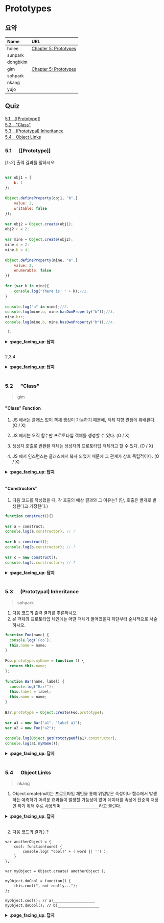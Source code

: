 # Prototypes

## 요약
| Name | URL |
|:---|:---|
| holee | [Chapter 5: Prototypes](https://github.com/hochan222/Everything-in-JavaScript/wiki/Chapter-5:-Prototypes) |
| sunpark |  |
| dongbkim |  |
| gim | [Chapter 5: Prototypes](https://velog.io/@mkitigy/You-Dont-Know-JS-this-Object-Prototypes) |
| sohpark |  |
| nkang |  |
| yujo |  |

## Quiz

[5.1　[[Prototype]]](#51---Prototype)<br>
[5.2　"Class"](#52---Class)<br>
[5.3　(Prototypal) Inheritance](#53---Prototypal-Inheritance)<br>
[5.4　Object Links](#54---Object-Links)<br>

### 5.1 　  [[Prototype]]


[1~2] 출력 결과를 말하시오.
```js

var obj1 = {
	b: 1
};

Object.defineProperty(obj1, "b",{
	value: 2,
	writable: false
});

var obj2 = Object.create(obj1);
obj2.c = 2;

var mine = Object.create(obj2);
mine.d = 2;
mine.b = 4;

Object.defineProperty(mine, "a",{
    value: 2,
    enumerable: false
})

for (var k in mine){
    console.log("There is: " + k);//1.
}

console.log("a" in mine);//2.
console.log(mine.b, mine.hasOwnProperty("b"));//3.
mine.b++;
console.log(mine.b, mine.hasOwnProperty("b"));//4.
```

1.   

<details>
<summary> <b> :page_facing_up: 답지 </b>  </summary>
<div markdown="1">

```shell
There is: d
There is: c
There is: b
```
![mine object](./fig/mine.png)

> the [[Prototype]] chain is consulted, one link at a time...

</div>
</details>
<br>
  
2,3,4.    

<details>
<summary> <b> :page_facing_up: 답지 </b>  </summary>
<div markdown="1">

2. true      
3. 2 false    
4. 2 false   

</div>
</details>
<br>



### 5.2 　  "Class"

> gim

#### "Class" Function

1. JS 에서는 클래스 없이 객체 생성이 가능하기 때문에, 객체 지향 관점에 위배된다. (O / X)

2. JS 에서는 오직 함수만 프로토타입 객체를 생성할 수 있다. (O / X)

3. 생성자 호출로 반환된 객체는 생성자의 프로토타입 객체라고 할 수 있다. (O / X)

4. JS 에서 인스턴스는 클래스에서 복사 되었기 때문에 그 관계가 상호 독립적이다. (O / X)

<details>
<summary> <b> :page_facing_up: 답지 </b>  </summary>
<div markdown="1">

1. JS는 클래스 없이 객체 생성이 가능하기 때문에, 객체 지향 관점에 위배된다. (O / __X__)
> JS 는 객체 지향 언어지만, 클래스 없이 직접 객체가 생성 가능한 독특한 언어이다.

2. JS 에서는 오직 함수만 프로토타입 객체를 생성할 수 있다. (__O__ / X)

3. 생성자 호출로 반환된 객체는 생성자의 프로토타입 객체라고 할 수 있다. (O / __X__)
> 생성자 호출로 반환된 객체는 인스턴스 객체이고, 그 객체는 내부에 생성자 함수의 프로토타입 객체에 대한 링크를 가지고 있다.

4. JS 에서 인스턴스는 클래스에서 복사 되었기 때문에 그 관계가 상호 독립적이다. (O / __X__)
> JS 에서 클래스-인스턴스 는 프로토타입 체인을 통해 프로퍼티를 공유하는 것이기 때문에 서로 연결되어 있다.

</div>
</details>
<br>

#### "Constructors"

1. 다음 코드를 작성했을 때, 각 호출의 예상 결과와 그 이유는? (단, 호출은 별개로 발생한다고 가정한다.)

```js
function construct(){}

var a = construct;
console.log(a.constructor); // ?

var b = construct();
console.log(b.constructor); // ?

var c = new construct();
console.log(c.constructor); // ?
```

<details>
<summary> <b> :page_facing_up: 답지 </b>  </summary>
<div markdown="1">
  
```js
// 1. Function(){}
// 2. Type Error
// 3. construct(){}
```

> 여기서 호출한 .constructor 는 프로토타입 '객체'가 아닌 프로토타입 '링크'(`__proto__`)를 통한 프로퍼티 접근이다. 이 동작은 자신과 연결된 상위 함수의 프로토타입 객체에 접근한다. (해당 프로퍼티가 발견되면 탐색 종료: shadowing)

</div>
</details>
<br>

### 5.3 　  (Prototypal) Inheritance

> sohpark

1. 다음 코드의 출력 결과를 추론하시오.
2. a1 객체의 프로토타입 체인에는 어떤 객체가 들어있을지 하단부터 순차적으로 서술하시오. 

```javascript
function Foo(name) {
  console.log(`Foo`);
  this.name = name;
}

Foo.prototype.myName = function () {
  return this.name;
};

function Bar(name, label) {
  console.log("Bar!");
  this.label = label;
  this.name = name;
}

Bar.prototype = Object.create(Foo.prototype);

var a1 = new Bar("a1", "label a1");
var a2 = new Foo("a2");

console.log(Object.getPrototypeOf(a1).constructor);
console.log(a1.myName());
```


<details>
<summary> <b> :page_facing_up: 답지 </b>  </summary>
<div markdown="1">

1.
```
Bar!
Foo
[Function: Foo]
a1
```

2.
```
// console.dir(a1.__proto__)
Foo -> Object.create를 통해 생성된 Foo 객체
	__proto__:
	myName: ƒ ()
	constructor: ƒ Foo(name)
	__proto__: Object
```
a1은 Bar을 통해 생성된 객체이기에 우선 Bar.prototype이 가장 아래 존재합니다. Bar.prototype은 Foo.prototype를 prototype으로 갖는 객체이며, Foo.prototype은 가장 최상단인 Object를 prototype으로 갖는 객체입니다. 그리고 가장 마지막은 Object.prototype이 됩니다.

결국 흐름은 이렇습니다.

a1 -> Foo instance -> Foo.prototype -> Object -> Object.prototype

</div>
</details>
<br>

### 5.4 　  Object Links

> nkang

1. Object.create(null)는 프로토타입 체인을 통해 위임받은 속성이나 함수에서 발생하는 예측하기 어려운 효과들이 발생할 가능성이 없어 데이터를 속성에 단순히 저장만 하기 위해 주로 사용되며 `_________________`라고 불린다. 

<details>
<summary> <b> :page_facing_up: 답지 </b>  </summary>
<div markdown="1">

dictionary

</div>
</details>
<br>

2. 다음 코드의 결과는?
```
var anotherObject = {
	cool: function(word) {
		console.log( "cool!" + ( word || '') );
	}
};

var myObject = Object.create( anotherObject );

myObject.doCool = function() {
	this.cool(", not really..."); 
};

myObject.cool(); // a)___________________
myObject.doCool(); // b)___________________
```
<details>
<summary> <b> :page_facing_up: 답지 </b>  </summary>
<div markdown="1">
a) cool!
b) cool!, not really...

</div>
</details>
<br>
